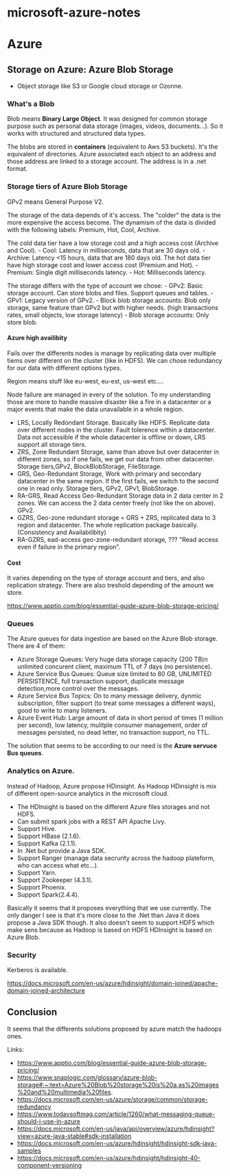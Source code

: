 # microsoft-azure-notes

# Azure 

## Storage on Azure: Azure Blob Storage

- Object storage like S3 or Google cloud storage or Ozonne.

### What's a Blob

Blob means **Binary Large Object**. It was designed for common storage purpose such as personal data storage (images, videos, documents...). So it works with structured and structured data types.

The blobs are stored in **containers** (equivalent to Aws S3 buckets). It's the equivalent of directories. Azure associated each object to an address and those address are linked to a storage account. The address is in a .net format.

### Storage tiers of Azure Blob Storage

GPv2 means General Purpose V2.

The storage of the data depends of it's access.
The "colder" the data is the more expensive the access become.
The dynamism of the data is divided with the following labels: Premium, Hot, Cool, Archive.

The cold data tier have a low storage cost and a high access cost (Archive and Cool).
	- Cool: Latency in milliseconds, data that are 30 days old.
	- Archive: Latency <15 hours, data that are 180 days old.
The hot data tier have high storage cost and lower access cost (Premium and Hot).
	- Premium: Single digit milliseconds latency.
	- Hot: Milliseconds latency.

 The storage differs with the type of account we chose:
	- GPv2: Basic storage account. Can store blobs and files. Support queues and tables.
	- GPv1: Legacy version of GPv2.
	- Block blob storage accounts: Blob only storage, same feature than GPv2 but with higher needs. (high transactions rates, small objects, low storage latency)
	- Blob storage accounts: Only store blob.

#### Azure high availibity

Fails over the differents nodes is manage by replicating data over multiple tiems over different on the cluster (like in HDFS).
We can chose redundancy for our data with different options types.

Region means stuff like eu-west, eu-est, us-west etc....

Node failure are managed in every of the solution.
To my understanding those are more to handle massive disaster like a fire in a datacenter or a major events that make the data unavailable in a whole region.

- LRS, Locally Redondant Storage. Basically like HDFS. Replicate data over different nodes in the cluster. Fault tolerence within a datacenter. Data not accessible if the whole datacenter is offline or down, LRS support all storage tiers.
- ZRS, Zone Redundant Storage, same than above but over datacenter in different zones, so if one fails, we get our data from other datacenter. Storage tiers,GPv2, BlockBlobStorage, FileStorage.
- GRS, Geo-Redundant Storage, Work with primary and secondary datacenter in the same region. If the first fails, we switch to the second one in read only. Storage tiers, GPv2, GPv1, BlobStorage.
- RA-GRS, Read Access Geo-Redundant Storage data in 2 data center in 2 zones. We can access the 2 data center freely (not like the on above). GPv2.
- GZRS, Geo-zone redundant storage = GRS + ZRS, replicated data to 3 region and datacenter. The whole replication package basically. (Consistency and Availabilibity)
- RA-GZRS, ead-access geo-zone-redundant storage, ??? "Read access even if failure in the primary region".

#### Cost

It varies depending on the type of storage account and tiers, and also replication strategy.
There are also treshold depending of the amount we store.

https://www.apptio.com/blog/essential-guide-azure-blob-storage-pricing/

### Queues

The Azure queues for data ingestion are based on the Azure Blob storage.
There are 4 of them:
- Azure Storage Queues: Very huge data storage capacity (200 TB)n unlimited concurent client, maximum TTL of 7 days (no persistence).
- Azure Service Bus Queues: Queue size limited to 80 GB, UNLIMITED PERSISTENCE, full transaction support, duplicate message detection,more control over the messages.
- Azure Service Bus Topics: On to many message delivery, dynmic subscription, filter support (to treat some messages a different ways), good to write to many listeners.
- Azure Event Hub: Large amount of data in short period of times (1 million per second), low latency, mulitple consumer management, order of messages persisted, no dead letter, no transaction support, no TTL.

The solution that seems to be according to our need is the **Azure servuce Bus queues**.

### Analytics on Azure.

Instead of Hadoop, Azure propose HDinsight. As Hadoop HDinsight is mix of different open-source analytics in the microsoft cloud.

- The HDInsight is based on the different Azure files storages and not HDFS.
- Can submit spark jobs with a REST API Apache Livy.
- Support Hive.
- Support HBase (2.1.6).
- Support Kafka (2.1.1).
- In .Net but provide a Java SDK.
- Support Ranger (manage data secrurity across the hadoop plateform, who can access what etc...).
- Support Yarn.
- Support Zookeeper (4.3.1).
- Support Phoenix.
- Support Spark(2.4.4).

Basically it seems that it proposes everything that we use currently.
The only danger I see is that it's more close to the .Net than Java it does propose a Java SDK though.
It also doesn't seem to support HDFS which make sens because as Hadoop is based on HDFS HDInsight is based on Azure Blob.

### Security

Kerberos is available.

https://docs.microsoft.com/en-us/azure/hdinsight/domain-joined/apache-domain-joined-architecture

## Conclusion

It seems that the differents solutions proposed by azure match the hadoops ones.


Links:

- https://www.apptio.com/blog/essential-guide-azure-blob-storage-pricing/
- https://www.snaplogic.com/glossary/azure-blob-storage#:~:text=Azure%20Blob%20storage%20is%20a,as%20images%20and%20multimedia%20files.
- https://docs.microsoft.com/en-us/azure/storage/common/storage-redundancy
- https://www.todaysoftmag.com/article/1260/what-messaging-queue-should-i-use-in-azure
- https://docs.microsoft.com/en-us/java/api/overview/azure/hdinsight?view=azure-java-stable#sdk-installation
- https://docs.microsoft.com/en-us/azure/hdinsight/hdinsight-sdk-java-samples
- https://docs.microsoft.com/en-us/azure/hdinsight/hdinsight-40-component-versioning
